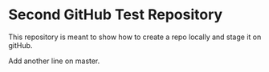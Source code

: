 # Second GitHub Test Repository

This repository is meant to show how to create a repo locally and stage it on gitHub.

Add another line on master.